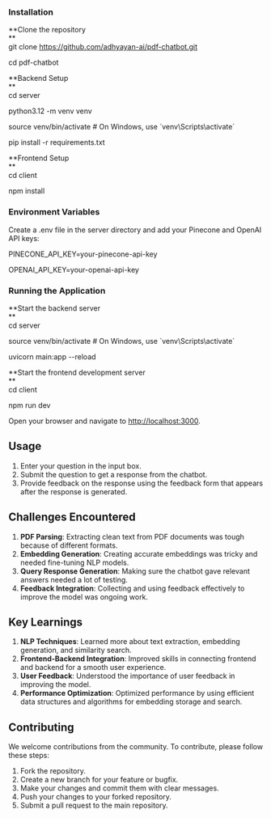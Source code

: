 ### **Installation**

**Clone the repository  
**  
git clone <https://github.com/adhyayan-ai/pdf-chatbot.git>

cd pdf-chatbot

**Backend Setup  
**  
cd server

python3.12 -m venv venv

source venv/bin/activate # On Windows, use \`venv\\Scripts\\activate\`

pip install -r requirements.txt

**Frontend Setup  
**  
cd client

npm install

### **Environment Variables**

Create a .env file in the server directory and add your Pinecone and OpenAI API keys:

PINECONE_API_KEY=your-pinecone-api-key

OPENAI_API_KEY=your-openai-api-key

### **Running the Application**

**Start the backend server  
**  
cd server

source venv/bin/activate # On Windows, use \`venv\\Scripts\\activate\`

uvicorn main:app --reload

**Start the frontend development server  
**  
cd client

npm run dev

Open your browser and navigate to <http://localhost:3000>.

## **Usage**

1. Enter your question in the input box.
2. Submit the question to get a response from the chatbot.
3. Provide feedback on the response using the feedback form that appears after the response is generated.

## **Challenges Encountered**

1. **PDF Parsing**: Extracting clean text from PDF documents was tough because of different formats.
2. **Embedding Generation**: Creating accurate embeddings was tricky and needed fine-tuning NLP models.
3. **Query Response Generation**: Making sure the chatbot gave relevant answers needed a lot of testing.
4. **Feedback Integration**: Collecting and using feedback effectively to improve the model was ongoing work.

## **Key Learnings**

1. **NLP Techniques**: Learned more about text extraction, embedding generation, and similarity search.
2. **Frontend-Backend Integration**: Improved skills in connecting frontend and backend for a smooth user experience.
3. **User Feedback**: Understood the importance of user feedback in improving the model.
4. **Performance Optimization**: Optimized performance by using efficient data structures and algorithms for embedding storage and search.

## **Contributing**

We welcome contributions from the community. To contribute, please follow these steps:

1. Fork the repository.
2. Create a new branch for your feature or bugfix.
3. Make your changes and commit them with clear messages.
4. Push your changes to your forked repository.
5. Submit a pull request to the main repository.
